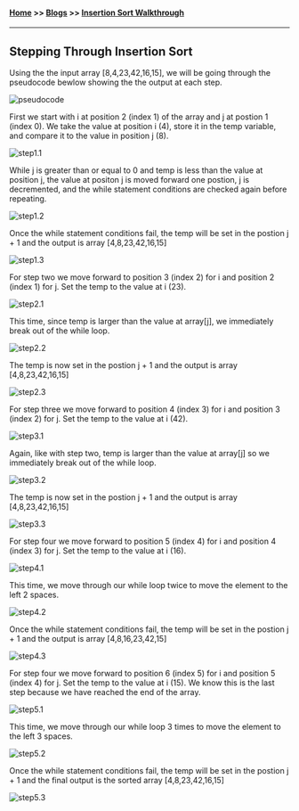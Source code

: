 #### [Home](https://joelmwatson.github.io) >> [Blogs](https://joelmwatson.github.io/blogs) >> [Insertion Sort Walkthrough](https://joelmwatson.github.io/blogs/blog-04)

---

## Stepping Through Insertion Sort

Using the the input array [8,4,23,42,16,15], we will be going through the pseudocode
bewlow showing the the output at each step.

![pseudocode](https://raw.githubusercontent.com/JoelMWatson/JoelMWatson.github.io/master/assets/pseudocode.png)

First we start with i at position 2 (index 1) of the array and j at postion 1
(index 0). We take the value at position i (4), store it in the temp variable,
and compare it to the value in position j (8).

![step1.1](https://raw.githubusercontent.com/JoelMWatson/JoelMWatson.github.io/master/assets/step1.1.png)

While j is greater than or equal to 0 and temp is less than the value at position
j, the value at positon j is moved forward one postion, j is decremented, and
the while statement conditions are checked again before repeating.

![step1.2](https://raw.githubusercontent.com/JoelMWatson/JoelMWatson.github.io/master/assets/step1.2.png)

Once the while statement conditions fail, the temp will be set in the postion j + 1
and the output is array [4,8,23,42,16,15]

![step1.3](https://raw.githubusercontent.com/JoelMWatson/JoelMWatson.github.io/master/assets/step1.3.png)

For step two we move forward to position 3 (index 2) for i and position 2 (index 1)
for j. Set the temp to the value at i (23).

![step2.1](https://raw.githubusercontent.com/JoelMWatson/JoelMWatson.github.io/master/assets/step2.1.png)

This time, since temp is larger than the value at array[j], we immediately break
out of the while loop.

![step2.2](https://raw.githubusercontent.com/JoelMWatson/JoelMWatson.github.io/master/assets/step2.2.png)

The temp is now set in the postion j + 1 and the output is array [4,8,23,42,16,15]

![step2.3](https://raw.githubusercontent.com/JoelMWatson/JoelMWatson.github.io/master/assets/step2.3.png)

For step three we move forward to position 4 (index 3) for i and position 3 (index 2)
for j. Set the temp to the value at i (42).

![step3.1](https://raw.githubusercontent.com/JoelMWatson/JoelMWatson.github.io/master/assets/step3.1.png)

Again, like with step two, temp is larger than the value at array[j] so we immediately
break out of the while loop.

![step3.2](https://raw.githubusercontent.com/JoelMWatson/JoelMWatson.github.io/master/assets/step3.2.png)

The temp is now set in the postion j + 1 and the output is array [4,8,23,42,16,15]

![step3.3](https://raw.githubusercontent.com/JoelMWatson/JoelMWatson.github.io/master/assets/step3.3.png)

For step four we move forward to position 5 (index 4) for i and position 4 (index 3)
for j. Set the temp to the value at i (16).

![step4.1](https://raw.githubusercontent.com/JoelMWatson/JoelMWatson.github.io/master/assets/step4.1.png)

This time, we move through our while loop twice to move the element to the left 2
spaces.

![step4.2](https://raw.githubusercontent.com/JoelMWatson/JoelMWatson.github.io/master/assets/step4.2.png)

Once the while statement conditions fail, the temp will be set in the postion j + 1
and the output is array [4,8,16,23,42,15]

![step4.3](https://raw.githubusercontent.com/JoelMWatson/JoelMWatson.github.io/master/assets/step4.3.png)

For step four we move forward to position 6 (index 5) for i and position 5 (index 4)
for j. Set the temp to the value at i (15). We know this is the last step because
we have reached the end of the array.

![step5.1](https://raw.githubusercontent.com/JoelMWatson/JoelMWatson.github.io/master/assets/step5.1.png)

This time, we move through our while loop 3 times to move the element to the left
3 spaces.

![step5.2](https://raw.githubusercontent.com/JoelMWatson/JoelMWatson.github.io/master/assets/step5.2.png)

Once the while statement conditions fail, the temp will be set in the postion j + 1
and the final output is the sorted array [4,8,23,42,16,15]

![step5.3](https://raw.githubusercontent.com/JoelMWatson/JoelMWatson.github.io/master/assets/step5.3.png)
